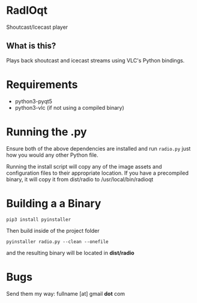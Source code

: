 # RadIOqt

Shoutcast/Icecast player

## What is this?

Plays back shoutcast and icecast streams using VLC's Python bindings.

# Requirements

* python3-pyqt5
* python3-vlc (if not using a compiled binary)

# Running the .py

Ensure both of the above dependencies are installed and run ```radio.py``` just how you would any other Python file.

Running the install script will copy any of the image assets and configuration files to their appropriate location. If you have a precompiled binary, it will copy it from dist/radio to /usr/local/bin/radioqt

# Building a a Binary

```pip3 install pyinstaller```

Then build inside of the project folder

```pyinstaller radio.py --clean --onefile```

and the resulting binary will be located in **dist/radio**

# Bugs

Send them my way: fullname [at] gmail **dot** com